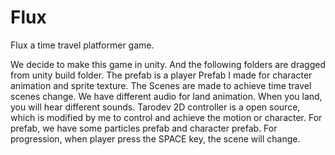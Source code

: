 # Flux
Flux a time travel platformer game.

We decide to make this game in unity.
And the following folders are dragged from unity build folder.
The prefab is a player Prefab I made for character animation and sprite texture.
The Scenes are made to achieve time travel scenes change.
We have different audio for land animation. When you land, you will hear different sounds.
Tarodev 2D controller is a open source, which is modified by me to control and achieve the motion or character.
For prefab, we have some particles prefab and character prefab.
For progression, when player press the SPACE key, the scene will change.